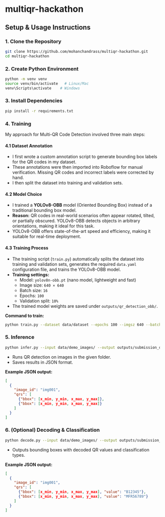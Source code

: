 
# multiqr-hackathon

## Setup & Usage Instructions

### 1. Clone the Repository
```bash
git clone https://github.com/mohanchandrass/multiqr-hackathon.git
cd multiqr-hackathon
```

### 2. Create Python Environment
```bash
python -m venv venv
source venv/bin/activate   # Linux/Mac
venv\Scripts\activate    # Windows
```

### 3. Install Dependencies
```bash
pip install -r requirements.txt
```

### 4. Training
My approach for Multi-QR Code Detection involved three main steps:

#### 4.1 Dataset Annotation
- I first wrote a custom annotation script to generate bounding box labels for the QR codes in my dataset.
- These annotations were then imported into Roboflow for manual verification. Missing QR codes and incorrect labels were corrected by hand.
- I then split the dataset into training and validation sets.

#### 4.2 Model Choice
- I trained a **YOLOv8-OBB** model (Oriented Bounding Box) instead of a traditional bounding box model.
- **Reason:** QR codes in real-world scenarios often appear rotated, tilted, or partially obscured. YOLOv8-OBB detects objects in arbitrary orientations, making it ideal for this task.
- YOLOv8-OBB offers state-of-the-art speed and efficiency, making it suitable for real-time deployment.

#### 4.3 Training Process
- The training script (`train.py`) automatically splits the dataset into training and validation sets, generates the required `data.yaml` configuration file, and trains the YOLOv8-OBB model.
- **Training settings:**
  - Model: `yolov8n-obb.pt` (nano model, lightweight and fast)
  - Image size: `640 × 640`
  - Batch size: `16`
  - Epochs: `100`
  - Validation split: `10%`
- The trained model weights are saved under `outputs/qr_detection_obb/`.

**Command to train:**
```bash
python train.py --dataset data/dataset --epochs 100 --imgsz 640 --batch 16 --device 0 --split 0.1
```

### 5. Inference
```bash
python infer.py --input data/demo_images/ --output outputs/submission_detection_1.json
```
- Runs QR detection on images in the given folder.
- Saves results in JSON format.

**Example JSON output:**
```json
[
  {
    "image_id": "img001",
    "qrs": [
      {"bbox": [x_min, y_min, x_max, y_max]},
      {"bbox": [x_min, y_min, x_max, y_max]}
    ]
  }
]
```

### 6. (Optional) Decoding & Classification
```bash
python decode.py --input data/demo_images/ --output outputs/submission_decoding_2.json
```
- Outputs bounding boxes with decoded QR values and classification types.

**Example JSON output:**
```json
[
  {
    "image_id": "img001",
    "qrs": [
      {"bbox": [x_min, y_min, x_max, y_max], "value": "B12345"},
      {"bbox": [x_min, y_min, x_max, y_max], "value": "MFR56789"}
    ]
  }
]
```
